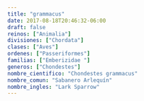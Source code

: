 ```yaml
---
title: "grammacus"
date: 2017-08-18T20:46:32-06:00
draft: false
reinos: ["Animalia"]
divisiones: ["Chordata"]
clases: ["Aves"]
ordenes: ["Passeriformes"]
familias: ["Emberizidae "]
generos: ["Chondestes"]
nombre_cientifico: "Chondestes grammacus"
nombre_comun: "Sabanero Arlequín"
nombre_ingles: "Lark Sparrow"
---
```

